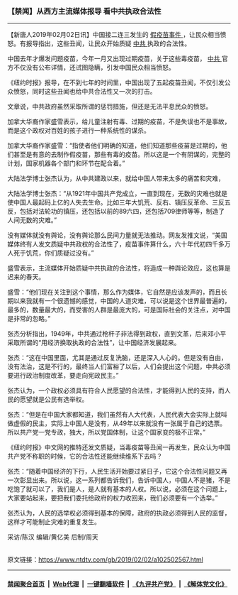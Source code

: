 ### 【禁闻】从西方主流媒体报导 看中共执政合法性
------------------------

<div class="post_content">
 <p>
  【新唐人2019年02月02日讯】中国接二连三发生的
  <a href="https://www.ntdtv.com/gb/假疫苗事件.htm">
   假疫苗事件
  </a>
  ，让民众相当愤怒。有报导指出，这些丑闻，让民众开始质疑
  <a href="https://www.ntdtv.com/gb/中共.htm">
   中共
  </a>
  执政的合法性。
 </p>
 <p>
  中国去年才爆发问题疫苗，今年一月又出现过期疫苗，关于这些毒疫苗，
  <a href="https://www.ntdtv.com/gb/中共.htm">
   中共
  </a>
  官方不仅没有公布详情，还试图隐瞒，引发中国民众相当愤怒。
 </p>
 <p>
  《纽约时报》报导，在不到七年的时间里，中国出现了五起疫苗丑闻，不仅引发公众愤怒，同时这些丑闻也给中共合法性又一次的打击。
 </p>
 <p>
  文章说，中共政府虽然采取所谓的惩罚措施，但还是无法平息民众的愤怒。
 </p>
 <p>
  加拿大华裔作家盛雪表示，给儿童注射有毒、过期的疫苗，不是失误也不是事故，而是这个政权对百姓的孩子进行一种系统性的谋杀。
 </p>
 <p>
  加拿大华裔作家盛雪：“指使者他们明确的知道，他们知道那些疫苗是过期的，他们甚至是有意的去制作假疫苗，那些有毒的疫苗。所以这是一个有阴谋的，完整的计划，国家机器各个部门和环节在配合着。”
 </p>
 <p>
  大陆法学博士张杰认为，从中共建政以来，就给中国人带来太多的痛苦和灾难，
 </p>
 <p>
  大陆法学博士张杰：“从1921年中国共产党成立，一直到现在，无数的灾难也就是使中国人最起码上亿的人失去生命。比如三年大饥荒、反右、镇压反革命、三反五反，包括对法轮功的镇压，还包括以前的89六四，还包括709律师等等，制造了人间无数的灾难。”
 </p>
 <p>
  没有媒体就没有舆论，没有舆论那么民间力量就无法推动。网友发推文说，“美国媒体终有人发文质疑中共政权的合法性了，疫苗事件算什么，六十年代初四千多万人死于饥荒，你们质疑过没有。”
 </p>
 <p>
  盛雪表示，主流媒体开始质疑中共执政的合法性，将造成一种舆论效应，这也算是迟来的春天。
 </p>
 <p>
  盛雪：“他们现在关注到这个事情，那么作为媒体，它自然是应该发声的，而且长期以来我就有一个很遗憾的感觉，中国的人道灾难，可以说是这个世界最普遍的，最多的，数量最大的，而受害的人群是最庞大的，可是国际社会的关注点，对中国是非常的忽略。”
 </p>
 <p>
  张杰分析指出，1949年，中共通过枪杆子非法得到政权，直到文革，后来邓小平采取所谓的“用经济换取执政的合法性”，让中国经济发展起来。
 </p>
 <p>
  张杰：“这在中国里面，尤其是通过反复洗脑，还是深入人心的。但是没有自由，没有法治，这是不行的，最终当人们富裕了以后，人们会提出这个问题，中共必须要进行政治制度改革，要走向宪政民主。”
 </p>
 <p>
  张杰认为，一个政权必须具有符合人民愿望的合法性，才能得到人民的支持，而人民的愿望就是公民有选举权。
 </p>
 <p>
  张杰：“但是在中国大家都知道，我们虽然有人大代表，人民代表大会实际上就叫做虚假的民主，实际上中国人是没有，从49年以来就没有一张属于自己的选票。所以共产党一党专政，独大，所以党国体制，让这个国家变的极不正常。”
 </p>
 <p>
  《纽约时报》中文网的推特还发文质疑，当毒疫苗等丑闻一再发生，民众认为中国共产党不称职的时候，它的合法性还能继续维系下去吗？
 </p>
 <p>
  张杰：“随着中国经济的下行，人民生活开始要过紧日子，它这个合法性问题又再一次彰显出来。所以说，这一系列都告诉我们，告诉中国人，中国人不是猪，不是吃饱了就可以了，我们是人，是人就有基本的人权。所以说，必须在这个问题上，大家要站起来，要把我们委托给政府的权力收回来，我们必须要有一个选举。”
 </p>
 <p>
  张杰认为，人民的选举权必须得到基本的保障，政府的执政必须得到人民的监督，这样才可能制止灾难的重复发生。
 </p>
 <p>
  采访/陈汉 编辑/黄亿美 后制/周天
 </p>
 <div class="single_ad">
 </div>
</div>

<br/>原文链接：https://www.ntdtv.com/gb/2019/02/02/a102502567.html


------------------------
#### [禁闻聚合首页](https://github.com/gfw-breaker/banned-news/blob/master/README.md) &nbsp;|&nbsp; [Web代理](https://github.com/gfw-breaker/open-proxy/blob/master/README.md) &nbsp;|&nbsp; [一键翻墙软件](https://github.com/gfw-breaker/nogfw/blob/master/README.md) &nbsp;|&nbsp; [《九评共产党》](https://github.com/gfw-breaker/9ping.md/blob/master/README.md#九评之一评共产党是什么) &nbsp;|&nbsp; [《解体党文化》](https://github.com/gfw-breaker/jtdwh.md/blob/master/README.md#绪论)